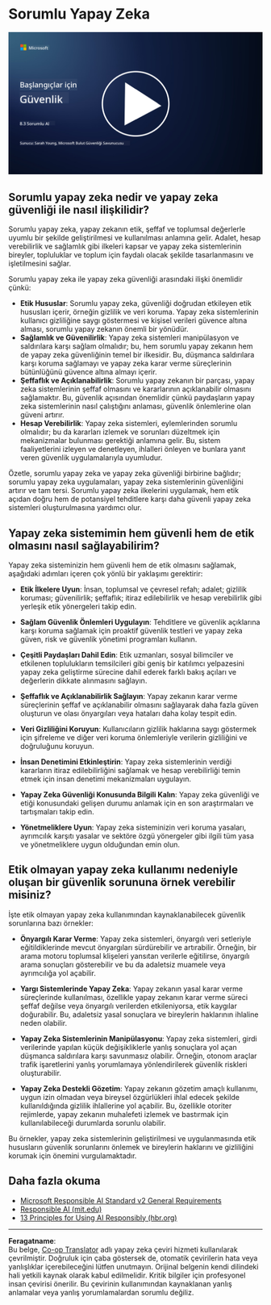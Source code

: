<!--
CO_OP_TRANSLATOR_METADATA:
{
  "original_hash": "5e9775ee91bde7d44577891d5f11c4c5",
  "translation_date": "2025-09-04T00:04:51+00:00",
  "source_file": "8.3 Responsible AI.md",
  "language_code": "tr"
}
-->
# Sorumlu Yapay Zeka

[![Videoyu İzle](../../translated_images/8-3_placeholder.9a5623e020ef9751bfd82c06e3014edc976e2b2dc6ac5836571e63873a3c28b4.tr.png)](https://learn-video.azurefd.net/vod/player?id=b7517901-8f81-4475-b586-385a361c51e8)

## Sorumlu yapay zeka nedir ve yapay zeka güvenliği ile nasıl ilişkilidir?

Sorumlu yapay zeka, yapay zekanın etik, şeffaf ve toplumsal değerlerle uyumlu bir şekilde geliştirilmesi ve kullanılması anlamına gelir. Adalet, hesap verebilirlik ve sağlamlık gibi ilkeleri kapsar ve yapay zeka sistemlerinin bireyler, topluluklar ve toplum için faydalı olacak şekilde tasarlanmasını ve işletilmesini sağlar.

Sorumlu yapay zeka ile yapay zeka güvenliği arasındaki ilişki önemlidir çünkü:

- **Etik Hususlar**: Sorumlu yapay zeka, güvenliği doğrudan etkileyen etik hususları içerir, örneğin gizlilik ve veri koruma. Yapay zeka sistemlerinin kullanıcı gizliliğine saygı göstermesi ve kişisel verileri güvence altına alması, sorumlu yapay zekanın önemli bir yönüdür.
- **Sağlamlık ve Güvenilirlik**: Yapay zeka sistemleri manipülasyon ve saldırılara karşı sağlam olmalıdır; bu, hem sorumlu yapay zekanın hem de yapay zeka güvenliğinin temel bir ilkesidir. Bu, düşmanca saldırılara karşı koruma sağlamayı ve yapay zeka karar verme süreçlerinin bütünlüğünü güvence altına almayı içerir.
- **Şeffaflık ve Açıklanabilirlik**: Sorumlu yapay zekanın bir parçası, yapay zeka sistemlerinin şeffaf olmasını ve kararlarının açıklanabilir olmasını sağlamaktır. Bu, güvenlik açısından önemlidir çünkü paydaşların yapay zeka sistemlerinin nasıl çalıştığını anlaması, güvenlik önlemlerine olan güveni artırır.
- **Hesap Verebilirlik**: Yapay zeka sistemleri, eylemlerinden sorumlu olmalıdır; bu da kararları izlemek ve sorunları düzeltmek için mekanizmalar bulunması gerektiği anlamına gelir. Bu, sistem faaliyetlerini izleyen ve denetleyen, ihlalleri önleyen ve bunlara yanıt veren güvenlik uygulamalarıyla uyumludur.

Özetle, sorumlu yapay zeka ve yapay zeka güvenliği birbirine bağlıdır; sorumlu yapay zeka uygulamaları, yapay zeka sistemlerinin güvenliğini artırır ve tam tersi. Sorumlu yapay zeka ilkelerini uygulamak, hem etik açıdan doğru hem de potansiyel tehditlere karşı daha güvenli yapay zeka sistemleri oluşturulmasına yardımcı olur.

## Yapay zeka sistemimin hem güvenli hem de etik olmasını nasıl sağlayabilirim?

Yapay zeka sisteminizin hem güvenli hem de etik olmasını sağlamak, aşağıdaki adımları içeren çok yönlü bir yaklaşımı gerektirir:

- **Etik İlkelere Uyun**: İnsan, toplumsal ve çevresel refah; adalet; gizlilik koruması; güvenilirlik; şeffaflık; itiraz edilebilirlik ve hesap verebilirlik gibi yerleşik etik yönergeleri takip edin.

- **Sağlam Güvenlik Önlemleri Uygulayın**: Tehditlere ve güvenlik açıklarına karşı koruma sağlamak için proaktif güvenlik testleri ve yapay zeka güven, risk ve güvenlik yönetimi programları kullanın.

- **Çeşitli Paydaşları Dahil Edin**: Etik uzmanları, sosyal bilimciler ve etkilenen toplulukların temsilcileri gibi geniş bir katılımcı yelpazesini yapay zeka geliştirme sürecine dahil ederek farklı bakış açıları ve değerlerin dikkate alınmasını sağlayın.

- **Şeffaflık ve Açıklanabilirlik Sağlayın**: Yapay zekanın karar verme süreçlerinin şeffaf ve açıklanabilir olmasını sağlayarak daha fazla güven oluşturun ve olası önyargıları veya hataları daha kolay tespit edin.

- **Veri Gizliliğini Koruyun**: Kullanıcıların gizlilik haklarına saygı göstermek için şifreleme ve diğer veri koruma önlemleriyle verilerin gizliliğini ve doğruluğunu koruyun.

- **İnsan Denetimini Etkinleştirin**: Yapay zeka sistemlerinin verdiği kararların itiraz edilebilirliğini sağlamak ve hesap verebilirliği temin etmek için insan denetimi mekanizmaları uygulayın.

- **Yapay Zeka Güvenliği Konusunda Bilgili Kalın**: Yapay zeka güvenliği ve etiği konusundaki gelişen durumu anlamak için en son araştırmaları ve tartışmaları takip edin.

- **Yönetmeliklere Uyun**: Yapay zeka sisteminizin veri koruma yasaları, ayrımcılık karşıtı yasalar ve sektöre özgü yönergeler gibi ilgili tüm yasa ve yönetmeliklere uygun olduğundan emin olun.

## Etik olmayan yapay zeka kullanımı nedeniyle oluşan bir güvenlik sorununa örnek verebilir misiniz?

İşte etik olmayan yapay zeka kullanımından kaynaklanabilecek güvenlik sorunlarına bazı örnekler:

- **Önyargılı Karar Verme**: Yapay zeka sistemleri, önyargılı veri setleriyle eğitildiklerinde mevcut önyargıları sürdürebilir ve artırabilir. Örneğin, bir arama motoru toplumsal klişeleri yansıtan verilerle eğitilirse, önyargılı arama sonuçları gösterebilir ve bu da adaletsiz muamele veya ayrımcılığa yol açabilir.

- **Yargı Sistemlerinde Yapay Zeka**: Yapay zekanın yasal karar verme süreçlerinde kullanılması, özellikle yapay zekanın karar verme süreci şeffaf değilse veya önyargılı verilerden etkileniyorsa, etik kaygılar doğurabilir. Bu, adaletsiz yasal sonuçlara ve bireylerin haklarının ihlaline neden olabilir.

- **Yapay Zeka Sistemlerinin Manipülasyonu**: Yapay zeka sistemleri, girdi verilerinde yapılan küçük değişikliklerle yanlış sonuçlara yol açan düşmanca saldırılara karşı savunmasız olabilir. Örneğin, otonom araçlar trafik işaretlerini yanlış yorumlamaya yönlendirilerek güvenlik riskleri oluşturabilir.

- **Yapay Zeka Destekli Gözetim**: Yapay zekanın gözetim amaçlı kullanımı, uygun izin olmadan veya bireysel özgürlükleri ihlal edecek şekilde kullanıldığında gizlilik ihlallerine yol açabilir. Bu, özellikle otoriter rejimlerde, yapay zekanın muhalefeti izlemek ve bastırmak için kullanılabileceği durumlarda sorunlu olabilir.

Bu örnekler, yapay zeka sistemlerinin geliştirilmesi ve uygulanmasında etik hususların güvenlik sorunlarını önlemek ve bireylerin haklarını ve gizliliğini korumak için önemini vurgulamaktadır.

## Daha fazla okuma

 - [Microsoft Responsible AI Standard v2 General Requirements](https://query.prod.cms.rt.microsoft.com/cms/api/am/binary/RE5cmFl?culture=en-us&country=us&WT.mc_id=academic-96948-sayoung)
 - [Responsible AI (mit.edu)](https://sloanreview.mit.edu/big-ideas/responsible-ai/)
 - [13 Principles for Using AI Responsibly (hbr.org)](https://hbr.org/2023/06/13-principles-for-using-ai-responsibly)

---

**Feragatname**:  
Bu belge, [Co-op Translator](https://github.com/Azure/co-op-translator) adlı yapay zeka çeviri hizmeti kullanılarak çevrilmiştir. Doğruluk için çaba göstersek de, otomatik çevirilerin hata veya yanlışlıklar içerebileceğini lütfen unutmayın. Orijinal belgenin kendi dilindeki hali yetkili kaynak olarak kabul edilmelidir. Kritik bilgiler için profesyonel insan çevirisi önerilir. Bu çevirinin kullanımından kaynaklanan yanlış anlamalar veya yanlış yorumlamalardan sorumlu değiliz.